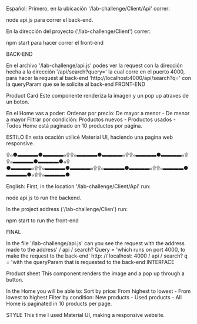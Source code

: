 Español: Primero, en la ubicación '/lab-challenge/Client/Api' correr:

node api.js
para correr el back-end.

En la dirección del proyecto ('/lab-challenge/Client') correr:

npm start
para hacer correr el front-end

BACK-END

En el archivo '/lab-challenge/api.js' podes ver la request con la dirección hecha a la dirección '/api/search?query=' la cual corre en el puerto 4000, para hacer la request al back-end 'http://localhost:4000/api/search?q=' con la queryParam que se le solicite al back-end
FRONT-END

Product Card Este componente renderiza la imagen y un pop up atraves de un boton.

En el Home vas a poder: Ordenar por precio: De mayor a menor - De menor a mayor Filtrar por condición: Productos nuevos - Productos usados - Todos Home está paginado en 10 productos por página.

ESTILO En esta ocación utilicé Material UI, haciendo una pagina web responsive.

۩๑●▬▬▬▬●▬▬▬▬๑۩۩๑▬▬▬▬●▬▬▬▬๑۩۩๑▬▬▬▬●▬▬▬▬๑۩۩๑▬▬▬▬●▬▬▬▬●๑۩ ●▬▬▬▬๑۩۩๑▬▬▬▬●▬▬▬▬๑۩۩๑▬▬▬▬●▬▬▬▬๑۩۩๑▬▬▬▬●▬▬▬▬●๑۩۩๑▬▬▬▬●

English: First, in the location '/lab-challenge/Client/Api' run:

node api.js
to run the backend.

In the project address ('/lab-challenge/Clien') run:

npm start
to run the front-end

FINAL

In the file '/lab-challenge/api.js' can you see the request with the address made to the address' / api / search? Query = 'which runs on port 4000, to make the request to the back-end' http: // localhost: 4000 / api / search? q = 'with the queryParam that is requested to the back-end
INTERFACE

Product sheet This component renders the image and a pop up through a button.

In the Home you will be able to: Sort by price: From highest to lowest - From lowest to highest Filter by condition: New products - Used products - All Home is paginated in 10 products per page.

STYLE This time I used Material UI, making a responsive website.
